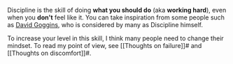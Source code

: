 Discipline is the skill of doing **what you should do** (aka **working hard**), even when you **don't** feel like it. You can take inspiration from some people such as [David Goggins](https://davidgoggins.com/), who is considered by many as Discipline himself. 

To increase your level in this skill, I think many people need to change their mindset. To read my point of view, see [[Thoughts on failure]]# and [[Thoughts on discomfort]]#.
